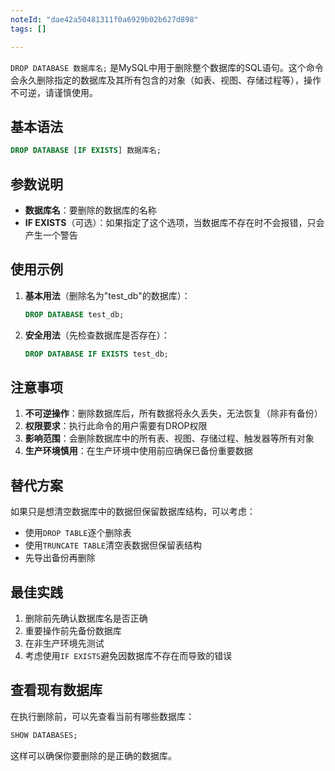 ```yaml
---
noteId: "dae42a50481311f0a6929b02b627d898"
tags: []

---
```


`DROP DATABASE 数据库名;` 是MySQL中用于删除整个数据库的SQL语句。这个命令会永久删除指定的数据库及其所有包含的对象（如表、视图、存储过程等），操作不可逆，请谨慎使用。

## 基本语法

```sql
DROP DATABASE [IF EXISTS] 数据库名;
```

## 参数说明

- **数据库名**：要删除的数据库的名称
- **IF EXISTS**（可选）：如果指定了这个选项，当数据库不存在时不会报错，只会产生一个警告

## 使用示例

1. **基本用法**（删除名为"test_db"的数据库）：
   ```sql
   DROP DATABASE test_db;
   ```

2. **安全用法**（先检查数据库是否存在）：
   ```sql
   DROP DATABASE IF EXISTS test_db;
   ```

## 注意事项

1. **不可逆操作**：删除数据库后，所有数据将永久丢失，无法恢复（除非有备份）
2. **权限要求**：执行此命令的用户需要有DROP权限
3. **影响范围**：会删除数据库中的所有表、视图、存储过程、触发器等所有对象
4. **生产环境慎用**：在生产环境中使用前应确保已备份重要数据

## 替代方案

如果只是想清空数据库中的数据但保留数据库结构，可以考虑：

- 使用`DROP TABLE`逐个删除表
- 使用`TRUNCATE TABLE`清空表数据但保留表结构
- 先导出备份再删除

## 最佳实践

1. 删除前先确认数据库名是否正确
2. 重要操作前先备份数据库
3. 在非生产环境先测试
4. 考虑使用`IF EXISTS`避免因数据库不存在而导致的错误

## 查看现有数据库

在执行删除前，可以先查看当前有哪些数据库：
```sql
SHOW DATABASES;
```

这样可以确保你要删除的是正确的数据库。




